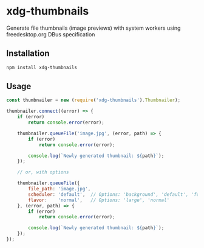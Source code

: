 # xdg-thumbnails

Generate file thumbnails (image previews) with system workers using freedesktop.org DBus specification

## Installation

```bash
npm install xdg-thumbnails
```

## Usage

```js
const thumbnailer = new (require('xdg-thumbnails').Thumbnailer);

thumbnailer.connect((error) => {
	if (error)
		return console.error(error);

	thumbnailer.queueFile('image.jpg', (error, path) => {
		if (error)
			return console.error(error);

		console.log(`Newly generated thumbnail: ${path}`);
	});

	// or, with options

	thumbnailer.queueFile({
		file_path: 'image.jpg',
		scheduler: 'default',  // Options: 'background', 'default', 'foreground'
		flavor:    'normal',   // Options: 'large', 'normal'
	}, (error, path) => {
		if (error)
			return console.error(error);

		console.log(`Newly generated thumbnail: ${path}`);
	});
});
```
